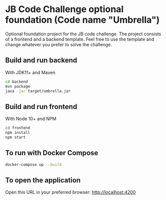 # JB Code Challenge optional foundation (Code name "Umbrella")

Optional foundation project for the JB code challenge. The project consists of a frontend and a backend template. Feel free to use the template and change whatever you prefer to solve the challenge.

## Build and run backend

With JDK11+ and Maven

```bash
cd backend
mvn package
java -jar target/umbrella.jar
```

## Build and run frontend

With Node 10+ and NPM

```bash
cd frontend
npm install
npm start
```

## To run with Docker Compose

```bash
docker-compose up --build
```

## To open the application

Open this URL in your preferred browser: [http://localhost:4200](http://localhost:4200)

